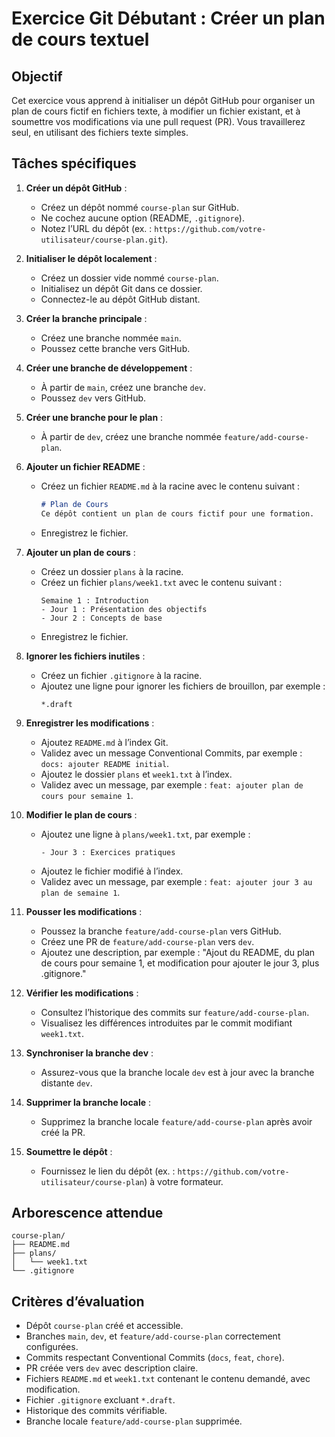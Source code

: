 # Exercice Git Débutant : Créer un plan de cours textuel

## Objectif
Cet exercice vous apprend à initialiser un dépôt GitHub pour organiser un plan de cours fictif en fichiers texte, à modifier un fichier existant, et à soumettre vos modifications via une pull request (PR). Vous travaillerez seul, en utilisant des fichiers texte simples.

## Tâches spécifiques
1. **Créer un dépôt GitHub** :
   - Créez un dépôt nommé `course-plan` sur GitHub.
   - Ne cochez aucune option (README, `.gitignore`).
   - Notez l’URL du dépôt (ex. : `https://github.com/votre-utilisateur/course-plan.git`).

2. **Initialiser le dépôt localement** :
   - Créez un dossier vide nommé `course-plan`.
   - Initialisez un dépôt Git dans ce dossier.
   - Connectez-le au dépôt GitHub distant.

3. **Créer la branche principale** :
   - Créez une branche nommée `main`.
   - Poussez cette branche vers GitHub.

4. **Créer une branche de développement** :
   - À partir de `main`, créez une branche `dev`.
   - Poussez `dev` vers GitHub.

5. **Créer une branche pour le plan** :
   - À partir de `dev`, créez une branche nommée `feature/add-course-plan`.

6. **Ajouter un fichier README** :
   - Créez un fichier `README.md` à la racine avec le contenu suivant :
     ```markdown
     # Plan de Cours
     Ce dépôt contient un plan de cours fictif pour une formation.
     ```
   - Enregistrez le fichier.

7. **Ajouter un plan de cours** :
   - Créez un dossier `plans` à la racine.
   - Créez un fichier `plans/week1.txt` avec le contenu suivant :
     ```
     Semaine 1 : Introduction
     - Jour 1 : Présentation des objectifs
     - Jour 2 : Concepts de base
     ```
   - Enregistrez le fichier.

8. **Ignorer les fichiers inutiles** :
   - Créez un fichier `.gitignore` à la racine.
   - Ajoutez une ligne pour ignorer les fichiers de brouillon, par exemple :
     ```
     *.draft
     ```

9. **Enregistrer les modifications** :
   - Ajoutez `README.md` à l’index Git.
   - Validez avec un message Conventional Commits, par exemple : `docs: ajouter README initial`.
   - Ajoutez le dossier `plans` et `week1.txt` à l’index.
   - Validez avec un message, par exemple : `feat: ajouter plan de cours pour semaine 1`.

10. **Modifier le plan de cours** :
    - Ajoutez une ligne à `plans/week1.txt`, par exemple :
      ```
      - Jour 3 : Exercices pratiques
      ```
    - Ajoutez le fichier modifié à l’index.
    - Validez avec un message, par exemple : `feat: ajouter jour 3 au plan de semaine 1`.

11. **Pousser les modifications** :
    - Poussez la branche `feature/add-course-plan` vers GitHub.
    - Créez une PR de `feature/add-course-plan` vers `dev`.
    - Ajoutez une description, par exemple : "Ajout du README, du plan de cours pour semaine 1, et modification pour ajouter le jour 3, plus .gitignore."

12. **Vérifier les modifications** :
    - Consultez l’historique des commits sur `feature/add-course-plan`.
    - Visualisez les différences introduites par le commit modifiant `week1.txt`.

13. **Synchroniser la branche dev** :
    - Assurez-vous que la branche locale `dev` est à jour avec la branche distante `dev`.

14. **Supprimer la branche locale** :
    - Supprimez la branche locale `feature/add-course-plan` après avoir créé la PR.

15. **Soumettre le dépôt** :
    - Fournissez le lien du dépôt (ex. : `https://github.com/votre-utilisateur/course-plan`) à votre formateur.

## Arborescence attendue
```
course-plan/
├── README.md
├── plans/
│   └── week1.txt
└── .gitignore
```

## Critères d’évaluation
- Dépôt `course-plan` créé et accessible.
- Branches `main`, `dev`, et `feature/add-course-plan` correctement configurées.
- Commits respectant Conventional Commits (`docs`, `feat`, `chore`).
- PR créée vers `dev` avec description claire.
- Fichiers `README.md` et `week1.txt` contenant le contenu demandé, avec modification.
- Fichier `.gitignore` excluant `*.draft`.
- Historique des commits vérifiable.
- Branche locale `feature/add-course-plan` supprimée.
